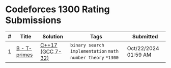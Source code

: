 # Codeforces 1300 Rating Submissions

| # | Title | Solution | Tags | Submitted |
|:-:|-------|----------|------|-----------|
| 1 | [B - T-primes](https://codeforces.com/contest/230/problem/B) | [C++17 (GCC 7-32)](https://codeforces.com/contest/230/submission/287275347) | `binary search` `implementation` `math` `number theory` `*1300` | Oct/22/2024 01:59 AM |